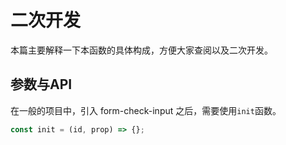 # 二次开发

本篇主要解释一下本函数的具体构成，方便大家查阅以及二次开发。

## 参数与API

在一般的项目中，引入 form-check-input 之后，需要使用`init`函数。

```javascript
const init = (id, prop) => {};
```
